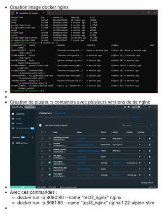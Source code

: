 - Creation image docker nginx
- ![image.png](../assets/image_1680081078575_0.png)
-
- Creation de plusieurs containers avec plusieurs versions de de nginx
- ![image.png](../assets/image_1680082206835_0.png)
- Avec ces commandes :
	- docker run -p 8080:80 --name "test2_nginx" nginx
	- docker run -p 8081:80 --name "test3_nginx" nginx:1.22-alpine-slim
-